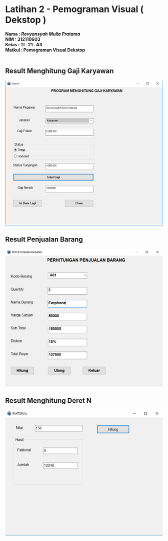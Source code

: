 # Latihan 2 - Pemograman Visual ( Dekstop )

**Nama   : _Rovyansyah Mulia Pratama_** <br/>
**NIM    : 312110603** <br/>
**Kelas  : TI . 21 . A3** <br/>
**Matkul : Pemograman Visual Dekstop** <br/>
<br/>

## Result Menghitung Gaji Karyawan
<img src="hasil/menghitung-gaji karyawan.png.png">

## Result Penjualan Barang
<img src="hasil/penjualan-barang.png.png">

## Result Menghitung Deret N
<img src="hasil/menghitung-deret-n.png.png">

